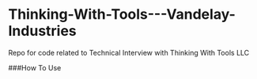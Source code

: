 # Thinking-With-Tools---Vandelay-Industries
Repo for code related to Technical Interview with Thinking With Tools LLC

###How To Use
